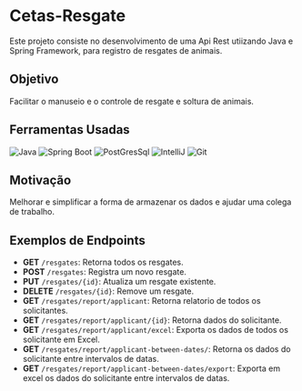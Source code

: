 # Cetas-Resgate
Este projeto consiste no desenvolvimento de uma Api Rest utiizando Java e Spring Framework, para registro de resgates de animais.
## Objetivo
Facilitar o manuseio e o controle de resgate e soltura de animais.


## Ferramentas Usadas
![Java](https://img.shields.io/badge/Java-ED8B00?style=for-the-badge&logo=openjdk&logoColor=white)
![Spring Boot](https://img.shields.io/badge/Spring-6DB33F?style=for-the-badge&logo=spring&logoColor=white)
![PostGresSql](https://img.shields.io/badge/PostgreSQL-316192?style=for-the-badge&logo=postgresql&logoColor=white)
![IntelliJ](https://img.shields.io/badge/IntelliJ_IDEA-000000.svg?style=for-the-badge&logo=intellij-idea&logoColor=white)
![Git](https://img.shields.io/badge/GIT-E44C30?style=for-the-badge&logo=git&logoColor=white)

## Motivação 
Melhorar e simplificar a forma de armazenar os dados e ajudar uma colega de trabalho.

## Exemplos de Endpoints
- **GET** `/resgates`: Retorna todos os resgates.
- **POST** `/resgates`: Registra um novo resgate.
- **PUT** `/resgates/{id}`: Atualiza um resgate existente.
- **DELETE** `/resgates/{id}`: Remove um resgate.
- **GET** `/resgates/report/applicant`: Retorna relatorio de todos os solicitantes.
- **GET** `/resgates/report/applicant/{id}`: Retorna dados do solicitante.
- **GET** `/resgates/report/applicant/excel`: Exporta os dados de todos os solicitante em Excel.
- **GET** `/resgates/report/applicant-between-dates/`: Retorna os dados do solicitante entre intervalos de datas.
- **GET** `/resgates/report/applicant-between-dates/export`: Exporta em excel os dados do solicitante entre intervalos de datas.


